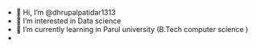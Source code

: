 - 👋 Hi, I’m @dhrupalpatidar1313
- 👀 I’m interested in Data science
- 🌱 I’m currently learning in Parul university (B.Tech computer science )
- 

<!---
dhrupalpatidar1313/dhrupalpatidar1313 is a ✨ special ✨ repository because its `README.md` (this file) appears on your GitHub profile.
You can click the Preview link to take a look at your changes.
--->
